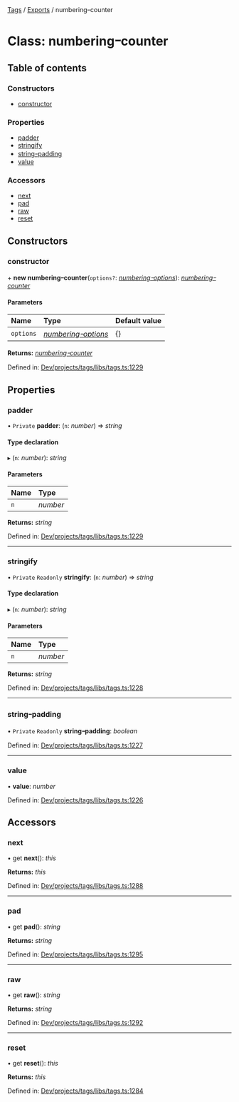 [Tags](../README.md) / [Exports](../modules.md) / numberingｰcounter

# Class: numberingｰcounter

## Table of contents

### Constructors

- [constructor](numbering_counter.md#constructor)

### Properties

- [padder](numbering_counter.md#padder)
- [stringify](numbering_counter.md#stringify)
- [stringｰpadding](numbering_counter.md#stringｰpadding)
- [value](numbering_counter.md#value)

### Accessors

- [next](numbering_counter.md#next)
- [pad](numbering_counter.md#pad)
- [raw](numbering_counter.md#raw)
- [reset](numbering_counter.md#reset)

## Constructors

### constructor

\+ **new numberingｰcounter**(`options?`: [*numberingｰoptions*](../modules.md#numberingｰoptions)): [*numberingｰcounter*](numbering_counter.md)

#### Parameters

| Name | Type | Default value |
| :------ | :------ | :------ |
| `options` | [*numberingｰoptions*](../modules.md#numberingｰoptions) | {} |

**Returns:** [*numberingｰcounter*](numbering_counter.md)

Defined in: [Dev/projects/tags/libs/tags.ts:1229](https://github.com/jr-grenoble/tags/blob/6250c7b/libs/tags.ts#L1229)

## Properties

### padder

• `Private` **padder**: (`n`: *number*) => *string*

#### Type declaration

▸ (`n`: *number*): *string*

#### Parameters

| Name | Type |
| :------ | :------ |
| `n` | *number* |

**Returns:** *string*

Defined in: [Dev/projects/tags/libs/tags.ts:1229](https://github.com/jr-grenoble/tags/blob/6250c7b/libs/tags.ts#L1229)

___

### stringify

• `Private` `Readonly` **stringify**: (`n`: *number*) => *string*

#### Type declaration

▸ (`n`: *number*): *string*

#### Parameters

| Name | Type |
| :------ | :------ |
| `n` | *number* |

**Returns:** *string*

Defined in: [Dev/projects/tags/libs/tags.ts:1228](https://github.com/jr-grenoble/tags/blob/6250c7b/libs/tags.ts#L1228)

___

### stringｰpadding

• `Private` `Readonly` **stringｰpadding**: *boolean*

Defined in: [Dev/projects/tags/libs/tags.ts:1227](https://github.com/jr-grenoble/tags/blob/6250c7b/libs/tags.ts#L1227)

___

### value

• **value**: *number*

Defined in: [Dev/projects/tags/libs/tags.ts:1226](https://github.com/jr-grenoble/tags/blob/6250c7b/libs/tags.ts#L1226)

## Accessors

### next

• get **next**(): *this*

**Returns:** *this*

Defined in: [Dev/projects/tags/libs/tags.ts:1288](https://github.com/jr-grenoble/tags/blob/6250c7b/libs/tags.ts#L1288)

___

### pad

• get **pad**(): *string*

**Returns:** *string*

Defined in: [Dev/projects/tags/libs/tags.ts:1295](https://github.com/jr-grenoble/tags/blob/6250c7b/libs/tags.ts#L1295)

___

### raw

• get **raw**(): *string*

**Returns:** *string*

Defined in: [Dev/projects/tags/libs/tags.ts:1292](https://github.com/jr-grenoble/tags/blob/6250c7b/libs/tags.ts#L1292)

___

### reset

• get **reset**(): *this*

**Returns:** *this*

Defined in: [Dev/projects/tags/libs/tags.ts:1284](https://github.com/jr-grenoble/tags/blob/6250c7b/libs/tags.ts#L1284)
